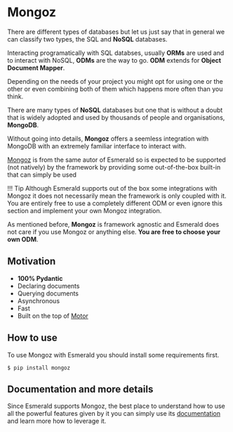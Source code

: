 # Mongoz

There are different types of databases but let us just say that in general we can classify two types,
the SQL and **NoSQL** databases.

Interacting programatically with SQL databses, usually **ORMs** are used and to interact with
NoSQL, **ODMs** are the way to go. **ODM** extends for **Object Document Mapper**.

Depending on the needs of your project you might opt for using one or the other or even combining
both of them which happens more often than you think.

There are many types of **NoSQL** databases but one that is without a doubt that is widely adopted
and used by thousands of people and organisations, **MongoDB**.

Without going into details, **Mongoz** offers a seemless integration with MongoDB with an extremely
familiar interface to interact with.

[Mongoz](https://mongoz.tarsild.io) is from the same autor of Esmerald so is expected to be
supported (not natively) by the framework by providing some out-of-the-box built-in that can simply
be used

!!! Tip
    Although Esmerald supports out of the box some integrations with Mongoz it does not necessarily mean the framework
    is only coupled with it. You are entirely free to use a completely different ODM or even ignore this section and
    implement your own Mongoz integration.

As mentioned before, **Mongoz** is framework agnostic and Esmerald does not care if you use Mongoz
or anything else. **You are free to choose your own ODM**.

## Motivation

* **100% Pydantic**
* Declaring documents
* Querying documents
* Asynchronous
* Fast
* Built on the top of [Motor](https://motor.readthedocs.io/en/stable/)


## How to use

To use Mongoz with Esmerald you should install some requirements first.

```shell
$ pip install mongoz
```

## Documentation and more details

Since Esmerald supports Mongoz, the best place to understand how to use all the powerful features given by it you can simply
use its [documentation](https://mongoz.tarsild.io/) and learn more how to leverage it.
